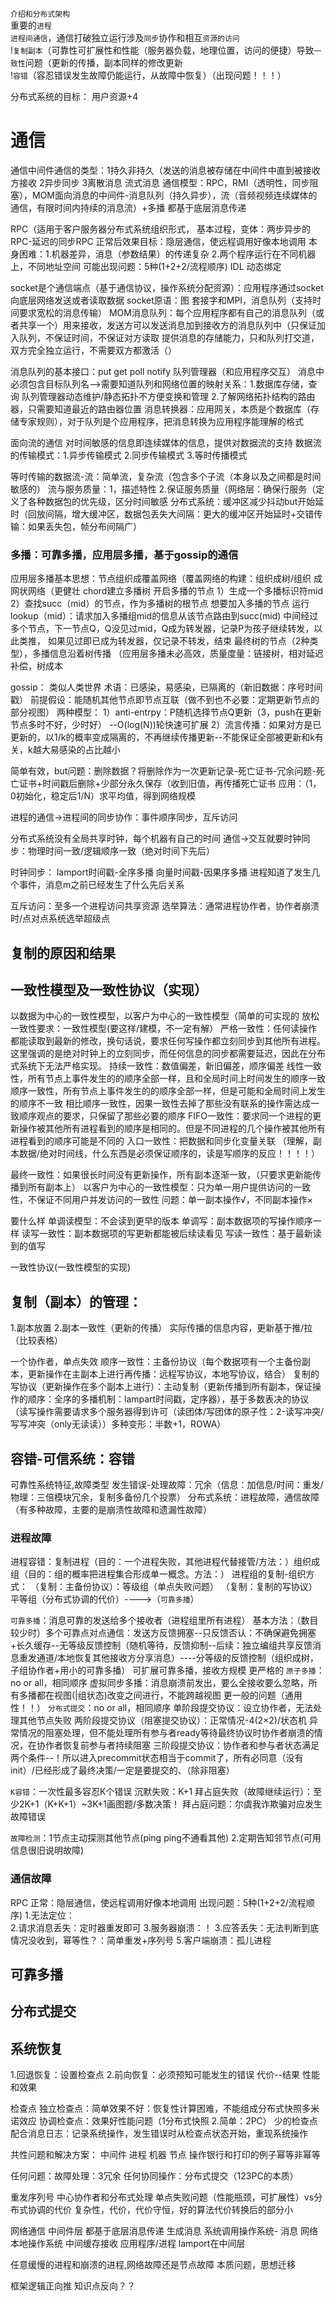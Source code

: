 `介绍和分布式架构`   
重要的`进程`   
`进程间通信`，通信打破独立运行涉及`同步`协作和相互`资源的访问`  
!`复制副本`（可靠性可扩展性和性能（服务器负载，地理位置，访问的便捷）导致`一致性`问题（更新的传播，副本同样的修改更新  
!`容错`（容忍错误发生故障仍能运行，从故障中恢复）（出现问题！！！）

分布式系统的目标：
用户资源+4



# 通信

通信中间件通信的类型：1持久非持久（发送的消息被存储在中间件中直到被接收方接收 2异步同步 3离散消息 流式消息
通信模型：RPC，RMI（透明性，同步阻塞），MOM面向消息的中间件-消息队列（持久异步），流（音频视频连续媒体的通信，有限时间内持续的消息流）+多播
都基于底层消息传递

RPC（适用于客户服务器分布式系统组织形式，
基本过程，变体：两步异步的RPC-延迟的同步RPC
正常后效果目标：隐层通信，使远程调用好像本地调用
本身困难：1.机器差异，消息（参数结果）的传递复杂  2.两个程序运行在不同机器上，不同地址空间
可能出现问题：5种(1+2+2/流程顺序)
IDL
动态绑定



socket是个通信端点（基于通信协议，操作系统分配资源）：应用程序通过socket向底层网络发送或者读取数据
socket原语：图
套接字和MPI，消息队列（支持时间要求宽松的消息传输）
MOM消息队列：每个应用程序都有自己的消息队列（或者共享一个）用来接收，发送方可以发送消息加到接收方的消息队列中（只保证加入队列，不保证时间，不保证对方读取
提供消息的存储能力，只和队列打交道，双方完全独立运行，不需要双方都激活（）


消息队列的基本接口：put get poll notify
队列管理器（和应用程序交互）
消息中必须包含目标队列名-->需要知道队列和网络位置的映射关系：1.数据库存储，查询 队列管理器动态维护/静态拓扑不方便变换和管理  2.了解网络拓扑结构的路由器，只需要知道最近的路由器位置
消息转换器：应用网关，本质是个数据库（存储专家规则），对于队列是个应用程序，把消息转换为应用程序能理解的格式

面向流的通信
对时间敏感的信息即连续媒体的信息，提供对数据流的支持
数据流的传输模式：1.异步传输模式 2.同步传输模式 3.等时传播模式

等时传输的数据流-流：简单流，复杂流（包含多个子流（本身以及之间都是时间敏感的）
流与服务质量：1，描述特性 2.保证服务质量（网络层：确保行服务（定义了各种数据包的优先级，区分时间敏感 分布式系统：缓冲区减少抖动but开始延时（回放间隔，增大缓冲区，数据包丢失大间隔：更大的缓冲区开始延时+交错传输：如果丢失包，帧分布间隔广）

### 多播：可靠多播，应用层多播，基于gossip的通信
应用层多播基本思想：节点组织成覆盖网络（覆盖网络的构建：组织成树/组织 成网状网络（更健壮
chord建立多播树
开启多播的节点
1）生成一个多播标识符mid
2）查找succ（mid）的节点，作为多播树的根节点
想要加入多播的节点
运行lookup（mid）：请求加入多播组mid的信息从该节点路由到succ(mid)
中间经过多个节点，下一节点Q，Q没见过mid，Q成为转发器，记录P为孩子继续转发，以此类推，
如果见过即已成为转发器，仅记录不转发，结束
最终树的节点（2种类型），多播信息沿着树传播
（应用层多播未必高效，质量度量：链接树，相对延迟补偿，树成本

gossip：
类似人类世界
术语：已感染，易感染，已隔离的（新旧数据：序号时间戳）
前提假设：能随机其他节点即节点互联（做不到也不必要：定期更新节点的部分视图）
两种模型：
1）anti-entrpy：P随机选择节点Q更新（3，push在更新节点多时不好，少时好） --O(log(N))轮快速可扩展
2）流言传播：如果对方是已更新的，以1/k的概率变成隔离的，不再继续传播更新--不能保证全部被更新和k有关，k越大易感染的占比越小

简单有效，but问题：删除数据？将删除作为一次更新记录-死亡证书-冗余问题-死亡证书+时间戳后删除+少部分永久保存（收到旧值，再传播死亡证书
应用：（1，0初始化，稳定后1/N）求平均值，得到网络规模

进程的通信->进程间的同步协作：事件顺序同步，互斥访问

分布式系统没有全局共享时钟，每个机器有自己的时间
通信->交互就要时钟同步：物理时间一致/逻辑顺序一致（绝对时间下先后）

时钟同步：
lamport时间戳-全序多播
向量时间戳-因果序多播
进程知道了发生几个事件，消息m之前已经发生了什么先后关系

互斥访问：至多一个进程访问共享资源
选举算法：通常进程协作者，协作者崩溃时/点对点系统选举超级点




## 复制的原因和结果
## 一致性模型及一致性协议（实现）
以数据为中心的一致性模型，以客户为中心的一致性模型（简单的可实现的
放松一致性要求：一致性模型(要这样/建模，不一定有解）
严格一致性：任何读操作都能读取到最新的修改，换句话说，要求任何写操作都立刻同步到其他所有进程。这里强调的是绝对时钟上的立刻同步，而任何信息的同步都需要延迟，因此在分布式系统下无法严格实现。
持续一致性：数值偏差，新旧偏差，顺序偏差
线性一致性，所有节点上事件发生的的顺序全部一样，且和全局时间上时间发生的顺序一致
顺序一致性，所有节点上事件发生的的顺序全部一样，但是可能和全局时间上发生的顺序不一致
相比顺序一致性，因果一致性去掉了那些没有联系的操作需达成一致顺序观点的要求，只保留了那些必要的顺序
FIFO一致性：要求同一个进程的更新操作被其他所有进程看到的顺序是相同的。但是不同进程的几个操作被其他所有进程看到的顺序可能是不同的
入口一致性：把数据和同步化变量关联
（理解，副本数据/绝对时间线，什么东西是必须保证顺序的，读是写顺序的反应！！！！）

最终一致性：如果很长时间没有更新操作，所有副本逐渐一致，（只要求更新能传播到所有副本上）
以客户为中心的一致性模型：只为单一用户提供访问的一致性，不保证不同用户并发访问的一致性
问题：单一副本操作√，不同副本操作×

要什么样
单调读模型：不会读到更早的版本
单调写：副本数据项的写操作顺序一样
读写一致性：副本数据项的写更新都能被后续读看见
写读一致性：基于最新读到的值写

一致性协议(一致性模型的实现)

## 复制（副本）的管理：
1.副本放置 
2.副本一致性（更新的传播）
实际传播的信息内容，更新基于推/拉（比较表格）


一个协作者，单点失效
顺序一致性：主备份协议（每个数据项有一个主备份副本，更新操作在主副本上进行再传播：远程写协议，本地写协议，结合）
复制的写协议（更新操作在多个副本上进行）：主动复制（更新传播到所有副本，保证操作的顺序：全序的多播机制：lampart时间戳，定序器），基于多数表决的协议（读写操作需要请求多个服务器得到许可（读团体/写团体的原子性：2-读写冲突/写写冲突（only无读读））多种变形：半数+1，ROWA）


## 容错-可信系统：容错

可靠性系统特征,故障类型
发生错误-处理故障：冗余（信息：加信息/时间：重发/物理：三倍模块冗余，复制多备份几个投票）
分布式系统：进程故障，通信故障（有多种故障，主要的是崩溃性故障和遗漏性故障）
### 进程故障
进程容错：复制进程（目的：一个进程失败，其他进程代替接管/方法：）组织成组（目的：组的概率把进程集合形成单一概念。方法：）
进程组的复制-组织方式：
（复制：主备份协议）：等级组（单点失败问题）
（复制：复制的写协议）平等组（分布式协调的代价）---->（`可靠多播`）

`可靠多播`：消息可靠的发送给多个接收者（进程组里所有进程）
基本方法：（数目较少时）多个可靠点对点通信：发送方反馈拥塞--只反馈否认：不确保避免拥塞+长久缓存--无等级反馈控制（随机等待，反馈抑制--后续：独立编组共享反馈消息重发通道/本地恢复其他接收方分享消息）----分等级的反馈控制（组织成树，子组协作者+用小的可靠多播）
可扩展可靠多播，接收方规模
更严格的
`原子多播`：no or all，相同顺序
虚拟同步多播：消息崩溃前发出，要么全接收要么忽略，所有多播都在视图(|组状态)改变之间进行，不能跨越视图
更一般的问题（通用性！！）
`分布式提交`：no or all，相同顺序
单阶段提交协议：设立协作者，无法处理其他节点失败
两阶段提交协议（阻塞提交协议）：正常情况-4(2×2)/状态机  异常情况的阻塞处理，但不能处理所有参与者ready等待最终协议时协作者崩溃的情况，在协作者恢复前参与者持续阻塞
三阶段提交协议：协作者和参与者状态满足两个条件--！所以进入precommit状态相当于commit了，所有必同意（没有init）/已经形成了最终决策/一定是要提交的、（除非阻塞）



`K容错`：一次性最多容忍K个错误
沉默失败：K+1
拜占庭失败（故障继续运行）：至少2K+1（K+K+1）~3K+1画图题/多数决策！
拜占庭问题：尔虞我诈欺骗对应发生故障错误

`故障检测`：1节点主动探测其他节点(ping ping不通看其他) 2.定期告知邻节点(可用信息很旧说明故障)

### 通信故障

RPC
正常：隐层通信，使远程调用好像本地调用
出现问题：5种(1+2+2/流程顺序)
1.无法定位：\
2.请求消息丢失：定时器重发即可
3.服务器崩溃：！
3.应答丢失：无法判断到底情况没收到，幂等性？：简单重发+序列号
5.客户端崩溃：孤儿进程

## 可靠多播
## 分布式提交

## 系统恢复
1.回退恢复：设置检查点
2.前向恢复：必须预知可能发生的错误
代价--结果
性能和效果

检查点
独立检查点：简单效果不好：恢复性计算困难，不能组成分布式快照多米诺效应
协调检查点：效果好性能问题（1分布式快照 2.简单：2PC）
少的检查点配合消息日志：记录系统操作，发生错误时从检查点状态开始，重现系统操作

共性问题和解决方案：
中间件
进程 机器 节点
操作银行和打印的例子幂等非幂等

任何问题：故障处理：3冗余
任何协同操作：分布式提交（123PC的本质）

重发序列号
中心协作者和分布式处理
单点失败问题（性能瓶颈，可扩展性）vs分布式协调的代价
复杂性，代价，代价守恒，好的算法代价转换后的部分小


网络通信 中间件层
都基于底层消息传递
生成消息 系统调用操作系统-
消息 网络 本地操作系统 中间缓存接收 应用程序/进程
lamport在中间层

任意缓慢的进程和崩溃的进程,网络故障还是节点故障
本质问题，思想迁移


框架逻辑正向推
知识点反向？？
